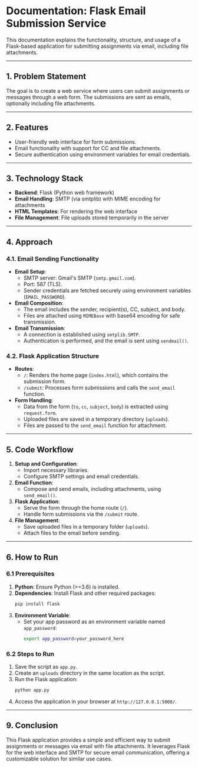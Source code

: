 # Documentation: Flask Email Submission Service

This documentation explains the functionality, structure, and usage of a Flask-based application for submitting assignments via email, including file attachments.

---

## 1. Problem Statement
The goal is to create a web service where users can submit assignments or messages through a web form. The submissions are sent as emails, optionally including file attachments.

---

## 2. Features
- User-friendly web interface for form submissions.
- Email functionality with support for CC and file attachments.
- Secure authentication using environment variables for email credentials.

---

## 3. Technology Stack
- **Backend**: Flask (Python web framework)
- **Email Handling**: SMTP (via smtplib) with MIME encoding for attachments
- **HTML Templates**: For rendering the web interface
- **File Management**: File uploads stored temporarily in the server

---

## 4. Approach

### 4.1. Email Sending Functionality
- **Email Setup**:
  - SMTP server: Gmail's SMTP (`smtp.gmail.com`).
  - Port: 587 (TLS).
  - Sender credentials are fetched securely using environment variables (`EMAIL_PASSWORD`).
- **Email Composition**:
  - The email includes the sender, recipient(s), CC, subject, and body.
  - Files are attached using `MIMEBase` with base64 encoding for safe transmission.
- **Email Transmission**:
  - A connection is established using `smtplib.SMTP`.
  - Authentication is performed, and the email is sent using `sendmail()`.

### 4.2. Flask Application Structure
- **Routes**:
  - `/`: Renders the home page (`index.html`), which contains the submission form.
  - `/submit`: Processes form submissions and calls the `send_email` function.
- **Form Handling**:
  - Data from the form (`to`, `cc`, `subject`, `body`) is extracted using `request.form`.
  - Uploaded files are saved in a temporary directory (`uploads`).
  - Files are passed to the `send_email` function for attachment.

---

## 5. Code Workflow
1. **Setup and Configuration**:
   - Import necessary libraries.
   - Configure SMTP settings and email credentials.
2. **Email Function**:
   - Compose and send emails, including attachments, using `send_email()`.
3. **Flask Application**:
   - Serve the form through the home route (`/`).
   - Handle form submissions via the `/submit` route.
4. **File Management**:
   - Save uploaded files in a temporary folder (`uploads`).
   - Attach files to the email before sending.

---

## 6. How to Run

### 6.1 Prerequisites
1. **Python**: Ensure Python (>=3.6) is installed.
2. **Dependencies**: Install Flask and other required packages:
   ```bash
   pip install flask
   ```
3. **Environment Variable**:
   - Set your app password as an environment variable named `app_password`:
     ```bash
     export app_password=your_password_here
     ```

### 6.2 Steps to Run
1. Save the script as `app.py`.
2. Create an `uploads` directory in the same location as the script.
3. Run the Flask application:
   ```bash
   python app.py
   ```
4. Access the application in your browser at `http://127.0.0.1:5000/`.

---

## 9. Conclusion
This Flask application provides a simple and efficient way to submit assignments or messages via email with file attachments. It leverages Flask for the web interface and SMTP for secure email communication, offering a customizable solution for similar use cases.
